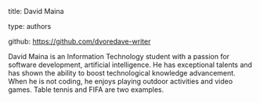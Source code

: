 
title: David Maina

type: authors

github: https://github.com/dvoredave-writer

David Maina is an Information Technology student with a passion for software development, artificial intelligence. He has exceptional talents and has shown the ability to boost technological knowledge advancement. When he is not coding, he enjoys playing outdoor activities and video games. Table tennis and FIFA  are two examples.